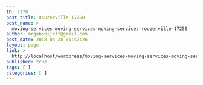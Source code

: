 ```yaml
---
ID: 7178
post_title: Rouzerville 17250
post_name: >
  moving-services-moving-services-moving-services-rouzerville-17250
author: mrgabonijeff@gmail.com
post_date: 2018-03-28 01:47:26
layout: page
link: >
  http://localhost/wordpress/moving-services-moving-services-moving-services-rouzerville-17250/
published: true
tags: [ ]
categories: [ ]
---
```

